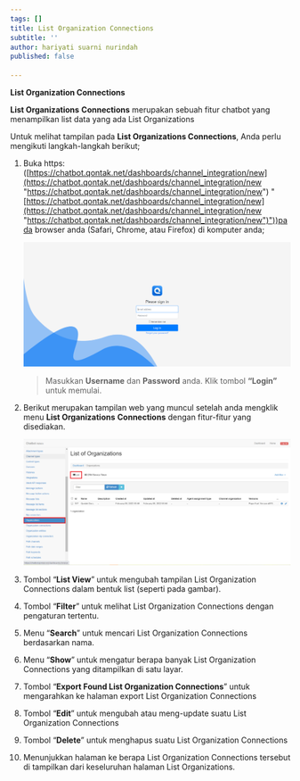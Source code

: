 ```yaml
---
tags: []
title: List Organization Connections
subtitle: ''
author: hariyati suarni nurindah
published: false

---
```

**List Organization Connections**

**List Organizations** **Connections** merupakan sebuah fitur chatbot yang menampilkan list data yang ada List Organizations

Untuk melihat tampilan pada **List Organizations Connections**, Anda perlu mengikuti langkah-langkah berikut;

 1. Buka https: ([https://chatbot.qontak.net/dashboards/channel_integration/new](https://chatbot.qontak.net/dashboards/channel_integration/new "https://chatbot.qontak.net/dashboards/channel_integration/new") "[https://chatbot.qontak.net/dashboards/channel_integration/new](https://chatbot.qontak.net/dashboards/channel_integration/new "https://chatbot.qontak.net/dashboards/channel_integration/new")"))pada browser anda (Safari, Chrome, atau Firefox) di komputer anda;

    ![](/uploads/channell.PNG)

    > Masukkan **Username** dan **Password** anda. Klik tombol **“Login”** untuk memulai.
 2. Berikut merupakan tampilan web yang muncul setelah anda mengklik menu **List Organizations**  **Connections** dengan fitur-fitur yang disediakan.

    ![](/uploads/organizations1.PNG)
 3. Tombol “**List View**” untuk mengubah tampilan List Organization Connections dalam bentuk list (seperti pada gambar).
 4. Tombol “**Filter**” untuk melihat List Organization Connections  dengan pengaturan tertentu.
 5. Menu “**Search**” untuk mencari List Organization Connections  berdasarkan nama.
 6. Menu “**Show**” untuk mengatur berapa banyak List Organization Connections  yang ditampilkan di satu layar.
 7. Tombol “**Export Found List Organization Connections**” untuk mengarahkan ke halaman export List Organization Connections 
 8. Tombol “**Edit**” untuk mengubah atau meng-update suatu List Organization Connections  
 9. Tombol “**Delete**” untuk menghapus suatu List Organization Connections 
10. Menunjukkan halaman ke berapa List Organization Connections tersebut di tampilkan dari keseluruhan halaman List Organizations.